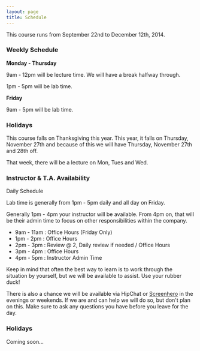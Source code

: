 ```yaml
---
layout: page
title: Schedule
---
```


This course runs from September 22nd to December 12th, 2014.

### Weekly Schedule

__Monday - Thursday__

9am - 12pm will be lecture time. We will have a break halfway through.

1pm - 5pm will be lab time.

__Friday__

9am - 5pm will be lab time.

### Holidays

This course falls on Thanksgiving this year. This year, it falls on Thursday, November 27th and because of this we will have Thursday, November 27th and 28th off.

That week, there will be a lecture on Mon, Tues and Wed.

### Instructor & T.A. Availability

Daily Schedule

Lab time is generally from 1pm - 5pm daily and all day on Friday.

Generally 1pm - 4pm your instructor will be available. From 4pm on, that will be their admin time to focus on other responsibilities within the company.

* 9am - 11am : Office Hours (Friday Only)
* 1pm - 2pm : Office Hours
* 2pm - 3pm : Review @ 2, Daily review if needed / Office Hours
* 3pm - 4pm : Office Hours
* 4pm - 5pm : Instructor Admin Time

Keep in mind that often the best way to learn is to work through the situation by yourself, but we will be available to assist. Use your rubber duck!

There is also a chance we will be available via HipChat or [Screenhero](http://screenhero.com/) in the evenings or weekends. If we are and can help we will do so, but don't plan on this. Make sure to ask any questions you have before you leave for the day.

### Holidays

Coming soon...
